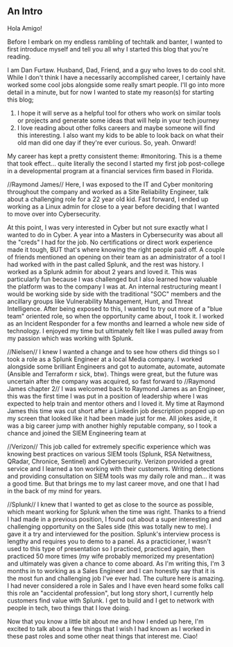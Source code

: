 ## An Intro

Hola Amigo! 

Before I embark on my endless rambling of techtalk and banter, I wanted to first introduce myself and tell you all why I started this blog that you're reading.

I am Dan Furtaw. Husband, Dad, Friend, and a guy who loves to do cool shit. While I don't think I have a necessarily accomplished career, I certainly have worked some cool jobs alongside some really smart people. I'll go into more detail in a minute, but for now I wanted to state my reason(s) for starting this blog; 

1) I hope it will serve as a helpful tool for others who work on similar tools or projects and generate some ideas that will help in your tech journey
2) I love reading about other folks careers and maybe someone will find this interesting. I also want my kids to be able to look back on what their old man did one day if they're ever curious. So, yeah. Onward!

My career has kept a pretty consistent theme: #monitoring. This is a theme that took effect... quite literally the second I started my first job post-college in a developmental program at a financial services firm based in Florida. 

//Raymond James// Here, I was exposed to the IT and Cyber monitoring throughout the company and worked as a Site Reliability Engineer, talk about a challenging role for a 22 year old kid. Fast forward, I ended up working as a Linux admin for close to a year before deciding that I wanted to move over into Cybersecurity.

At this point, I was very interested in Cyber but not sure exactly what I wanted to do in Cyber. A year into a Masters in Cybersecurity was about all the "creds" I had for the job. No certifications or direct work experience made it tough, BUT that's where knowing the right people paid off. A couple of friends mentioned an opening on their team as an administrator of a tool I had worked with in the past called Splunk, and the rest was history. I worked as a Splunk admin for about 2 years and loved it. This was particularly fun because I was challenged but I also learned how valuable the platform was to the company I was at. An internal restructuring meant I would be working side by side with the traditional "SOC" members and the ancillary groups like Vulnerability Management, Hunt, and Threat Intelligence. After being exposed to this, I wanted to try out more of a "blue team" oriented role, so when the opportunity came about, I took it. I worked as an Incident Responder for a few months and learned a whole new side of technology. I enjoyed my time but ultimately felt like I was pulled away from my passion which was working with Splunk. 

//Nielsen// I knew I wanted a change and to see how others did things so I took a role as a Splunk Engineer at a local Media company. I worked alongside some brilliant Engineers and got to automate, automate, automate (Ansible and Terraform r sick, btw). Things were great, but the future was uncertain after the company was acquired, so fast forward to //Raymond James chapter 2// I was welcomed back to Raymond James as an Engineer, this was the first time I was put in a position of leadership where I was expected to help train and mentor others and I loved it. My time at Raymond James this time was cut short after a Linkedin job description popped up on my screen that looked like it had been made just for me. All jokes aside, it was a big career jump with another highly reputable company, so I took a chance and joined the SIEM Engineering team at 

//Verizon// This job called for extremely specific experience which was knowing best practices on various SIEM tools (Splunk, RSA Netwitness, QRadar, Chronice, Sentinel) and Cybersecurity. Verizon provided a great service and I learned a ton working with their customers. Writing detections and providing consultation on SIEM tools was my daily role and man... it was a good time. But that brings me to my last career move, and one that I had in the back of my mind for years. 

//Splunk// I knew that I wanted to get as close to the source as possible, which meant working for Splunk when the time was right. Thanks to a friend I had made in a previous position, I found out about a super interesting and challenging opportunity on the Sales side (this was totally new to me). I gave it a try and interviewed for the position. Splunk's interview process is lengthy and requires you to demo to a panel. As a practicioner, I wasn't used to this type of presentation so I practiced, practiced again, then practiced 50 more times (my wife probably memorized my presentation) and ultimately was given a chance to come aboard. As I'm writing this, I'm 3 months in to working as a Sales Engineer and I can honestly say that it is the most fun and challenging job I've ever had. The culture here is amazing. I had never considered a role in Sales and I have even heard some folks call this role an "accidental profession", but long story short, I currently help customers find value with Splunk. I get to build and I get to network with people in tech, two things that I love doing.

Now that you know a little bit about me and how I ended up here, I'm excited to talk about a few things that I wish I had known as I worked in these past roles and some other neat things that interest me. Ciao!

